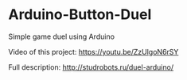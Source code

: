 # Arduino-Button-Duel
Simple game duel using Arduino

Video of this project: https://youtu.be/ZzUlgoN6rSY

Full description: http://studrobots.ru/duel-arduino/
